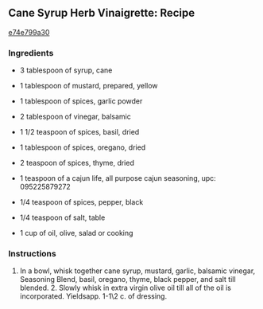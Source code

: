 ## Cane Syrup Herb Vinaigrette: Recipe

[e74e799a30](http://cookeatshare.com/recipes/cane-syrup-herb-vinaigrette-98881)

### Ingredients

 - 3 tablespoon of syrup, cane

 - 1 tablespoon of mustard, prepared, yellow

 - 1 tablespoon of spices, garlic powder

 - 2 tablespoon of vinegar, balsamic

 - 1 1/2 teaspoon of spices, basil, dried

 - 1 tablespoon of spices, oregano, dried

 - 2 teaspoon of spices, thyme, dried

 - 1 teaspoon of a cajun life, all purpose cajun seasoning, upc: 095225879272

 - 1/4 teaspoon of spices, pepper, black

 - 1/4 teaspoon of salt, table

 - 1 cup of oil, olive, salad or cooking

### Instructions

1. In a bowl, whisk together cane syrup, mustard, garlic, balsamic vinegar, Seasoning Blend, basil, oregano, thyme, black pepper, and salt till blended. 2. Slowly whisk in extra virgin olive oil till all of the oil is incorporated. Yieldsapp. 1-1\2 c. of dressing.